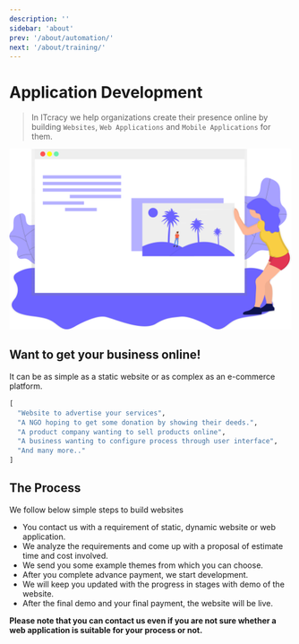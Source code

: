 ```yaml
---
description: ''
sidebar: 'about'
prev: '/about/automation/'
next: '/about/training/'
---
```


# Application Development

> In ITcracy we help organizations create their presence online by building `Websites`, `Web Applications` and `Mobile Applications` for them.

![Website](../../src/assets/website.svg)

## Want to get your business online!
It can be as simple as a static website or as complex as an e-commerce platform.

```python
[
  "Website to advertise your services",
  "A NGO hoping to get some donation by showing their deeds.",
  "A product company wanting to sell products online",
  "A business wanting to configure process through user interface",
  "And many more.."
]
```

## The Process

We follow below simple steps to build websites

- You contact us with a requirement of static, dynamic website or web application.
- We analyze the requirements and come up with a proposal of estimate time and cost involved.
- We send you some example themes from which you can choose.
- After you complete advance payment, we start development.
- We will keep you updated with the progress in stages with demo of the website.
- After the final demo and your final payment, the website will be live.


**Please note that you can contact us even if you are not sure whether a web application is suitable for your process or not.**
